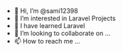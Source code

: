 - 👋 Hi, I’m @sami12398
- 👀 I’m interested in Laravel Projects
- 🌱 I have learned Laravel
- 💞️ I’m looking to collaborate on ...
- 📫 How to reach me ...

<!---
sami12398/sami12398 is a ✨ special ✨ repository because its `README.md` (this file) appears on your GitHub profile.
You can click the Preview link to take a look at your changes.
--->
